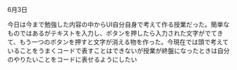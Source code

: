 6月3日

今日は今まで勉強した内容の中からUI自分自身で考えて作る授業だった。簡単なものではあるがテキストを入力し、ボタンを押したら入力された文字がでてきて、もう一つのボタンを押すと文字が消える物を作った。今現在では頭で考えていることをうまくコードで表すことはできないが授業が終盤になったときは自分のやりたいことをコードに表せるようにしたい